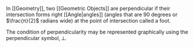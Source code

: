 In [[Geometry]], two [[Geometric Objects]] are perpendicular if their intersection forms right [[Angle|angles]] (angles that are 90 degrees or $\frac{π}{2}$ radians wide) at the point of intersection called a foot.

The condition of perpendicularity may be represented graphically using the perpendicular symbol, ⟂.